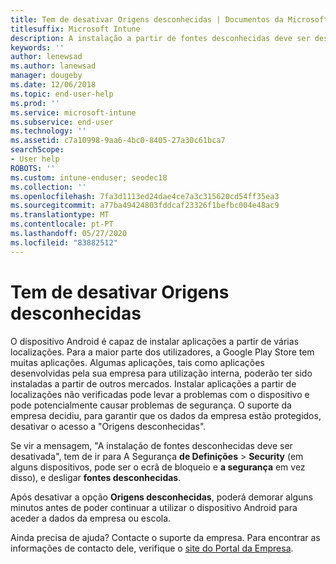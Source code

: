 ```yaml
---
title: Tem de desativar Origens desconhecidas | Documentos da Microsoft
titlesuffix: Microsoft Intune
description: A instalação a partir de fontes desconhecidas deve ser desativada.
keywords: ''
author: lenewsad
ms.author: lanewsad
manager: dougeby
ms.date: 12/06/2018
ms.topic: end-user-help
ms.prod: ''
ms.service: microsoft-intune
ms.subservice: end-user
ms.technology: ''
ms.assetid: c7a10998-9aa6-4bc0-8405-27a30c61bca7
searchScope:
- User help
ROBOTS: ''
ms.custom: intune-enduser; seodec18
ms.collection: ''
ms.openlocfilehash: 7fa3d1113ed24dae4ce7a3c315620cd54ff35ea3
ms.sourcegitcommit: a77ba49424803fddcaf23326f1befbc004e48ac9
ms.translationtype: MT
ms.contentlocale: pt-PT
ms.lasthandoff: 05/27/2020
ms.locfileid: "83882512"
---
```

# <a name="you-need-to-turn-off-unknown-sources"></a>Tem de desativar Origens desconhecidas

O dispositivo Android é capaz de instalar aplicações a partir de várias localizações. Para a maior parte dos utilizadores, a Google Play Store tem muitas aplicações. Algumas aplicações, tais como aplicações desenvolvidas pela sua empresa para utilização interna, poderão ter sido instaladas a partir de outros mercados. Instalar aplicações a partir de localizações não verificadas pode levar a problemas com o dispositivo e pode potencialmente causar problemas de segurança. O suporte da empresa decidiu, para garantir que os dados da empresa estão protegidos, desativar o acesso a "Origens desconhecidas".

Se vir a mensagem, "A instalação de fontes desconhecidas deve ser desativada", tem de ir para A Segurança **de Definições**  >  **Security** (em alguns dispositivos, pode ser o ecrã de bloqueio e **a segurança** em vez disso), e desligar **fontes desconhecidas**.

Após desativar a opção **Origens desconhecidas**, poderá demorar alguns minutos antes de poder continuar a utilizar o dispositivo Android para aceder a dados da empresa ou escola.

Ainda precisa de ajuda? Contacte o suporte da empresa. Para encontrar as informações de contacto dele, verifique o [site do Portal da Empresa](https://go.microsoft.com/fwlink/?linkid=2010980).
